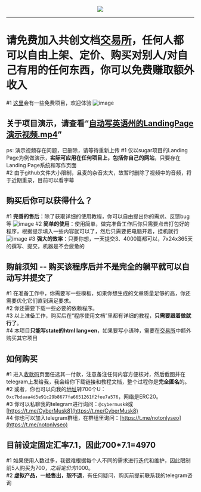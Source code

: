 <p align = "center">
<img src="https://github.com/withAI777/en_state_demo_video/blob/eb2e0017ae1debe61090f6b60c25ce18084c592e/%E7%A4%BA%E4%BE%8B%E5%9B%BE%E7%89%87/logo.png">
</p>

****

# 请免费加入共创文档[交易所](https://www.yuque.com/g/u41475096/sxyaoc/collaborator/join?token=oLI3sdKe7WgMn1er&source=book_collaborator#)，任何人都可以自由上架、定价、购买对别人/对自己有用的任何东西，你可以免费赚取额外收入
#1 [这里](https://www.yuque.com/g/u41475096/sxyaoc/collaborator/join?token=oLI3sdKe7WgMn1er&source=book_collaborator#)会有一些免费项目，欢迎体验
![image](https://github.com/withAI777/en_state_demo_video/blob/main/%E7%A4%BA%E4%BE%8B%E5%9B%BE%E7%89%87/%E4%BA%A4%E6%98%93%E6%89%80%E6%96%87%E6%A1%A3.jpg)

## 关于项目演示，请查看“[自动写英语州的LandingPage演示视频.mp4](https://github.com/withAI777/-/blob/main/%E8%87%AA%E5%8A%A8%E5%86%99%E8%8B%B1%E8%AF%AD%E5%B7%9E%E7%9A%84LandingPage%E6%BC%94%E7%A4%BA%E8%A7%86%E9%A2%91.mp4)”
ps: 演示视频存在问题，已删除，请等待重新上传
#1 仅以sugar项目的Landing Page为例做演示，**实际可应用在任何项目上，包括你自己的网站**，只要存在Landing Page系统和写作页面<br>
#2 由于github文件大小限制，且麦的杂音太大，故暂时删除了视频中的音频，将于近期重录，目前可以看字幕<br>

## 购买后你可以获得什么？
#1 **完善的售后**：除了获取详细的使用教程，你可以自由提出你的需求、反馈bug等
![image](https://github.com/withAI777/en_state_demo_video/blob/main/%E7%A4%BA%E4%BE%8B%E5%9B%BE%E7%89%87/%E7%9F%A5%E8%AF%86%E5%BA%93%E6%A6%82%E8%A7%88.jpg)
#2 **简单的使用**：使用简单，做完准备工作后你只需要点击打包好的程序，根据提示填入一些内容就可以了，然后只需要把电脑开着，挂机就行
![image](https://github.com/withAI777/en_state_demo_video/blob/main/%E7%A4%BA%E4%BE%8B%E5%9B%BE%E7%89%87/win%E7%A8%8B%E5%BA%8F%E5%9B%BE%E7%89%87.jpg)
#3 **强大的效率**：只要你想，一天提交3、4000篇都可以，7x24x365天的撰写、提交，机器是不会疲惫的

## 购前须知 -- 购买该程序后并不是完全的躺平就可以自动写并提交了
#1 在准备工作中，你需要写一些模板，如果你想生成的文章质量足够的高，你还需要优化它们直到满足要求。<br>
#2 你还需要下载一些必要的依赖程序。<br>
#3 以上准备工作，购买后在“程序使用文档”里都有详细的教程，**只需要跟着做就行了**。<br>
#4 本项目**只能写state的html lang=en**，如果要写小语种，需要在[交易所](https://www.yuque.com/g/u41475096/sxyaoc/ma44bz2n9ft34w7z/collaborator/join?token=e7JYbJs4XDYFujIj&source=doc_collaborator#)中额外购买其它项目<br>

## 如何购买
#1 进入[收款码](https://github.com/withAI777/en_state_demo_video/tree/main/%E6%94%B6%E6%AC%BE%E7%A0%81)页面任选其一付款，注意备注任何内容方便核对，然后截图并在telegram上发给我，我会给你下载链接和教程文档，整个过程你是**完全匿名**的。<br>
#2 或者，你也可以向我的[地址](https://github.com/withAI777/en_state_demo_video/blob/main/%E6%94%B6%E6%AC%BE%E7%A0%81/USDT.jpg)转700个U：`0xc7bdaaa4d5e91c29b8677fa6651261f2fee7a576`，网络是ERC20。<br>
#3 你可以私聊我的telegram进行询问：`@cybermusk8`或[https://t.me/CyberMusk8](https://t.me/CyberMusk8)<br>
#4 你也可以加入telegram群组，在群组里询问：[https://t.me/notonlyseo](https://t.me/notonlyseo)<br>

## 目前设定固定汇率7.1，因此700*7.1=4970
#1 如果使用人数过多，我很难根据每个人不同的需求进行迭代和维护，因此限制前5人购买为700$，之后定价为1000$。<br>
#2 **虚拟产品，一经售出，恕不退**，有任何疑问，购买前提前联系我的telegram咨询
